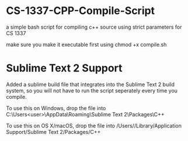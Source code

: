 # CS-1337-CPP-Compile-Script
a simple bash script for compiling c++ source using strict parameters for CS 1337

make sure you make it executable first using chmod +x compile.sh

Sublime Text 2 Support
======================
Added a sublime build file that integrates into the Sublime Text 2 build system, so you will not have to run the script seperately every time you compile.

To use this on Windows, drop the file into C:\Users\<user>\AppData\Roaming\Sublime Text 2\Packages\C++

To use this on OS X/macOS, drop the file into /Users/<user>/Library/Application Support/Sublime Text 2/Packages/C++
